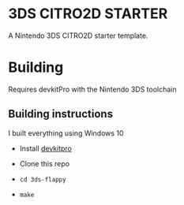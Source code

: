 # 3DS CITRO2D STARTER

A Nintendo 3DS CITRO2D starter template.

# Building

Requires devkitPro with the Nintendo 3DS toolchain

## Building instructions

I built everything using Windows 10

* Install [devkitpro](https://devkitpro.org/wiki/Getting_Started#Unix-like_platforms)

* Clone this repo
* `cd 3ds-flappy`
* `make`
